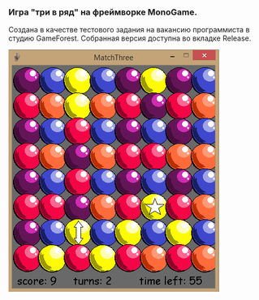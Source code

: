 ### Игра "три в ряд" на фреймворке MonoGame.
Создана в качестве тестового задания на вакансию программиста в студию GameForest.
Собранная версия доступна во вкладке Release.

![Скриншот](matchthree.png)
